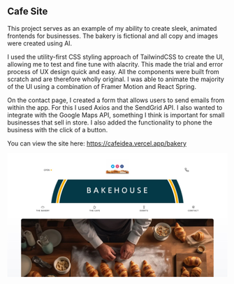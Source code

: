 ## Cafe Site

This project serves as an example of my ability to create sleek, animated frontends for businesses. 
The bakery is fictional and all copy and images were created using AI.

I used the utility-first CSS styling approach of TailwindCSS to create the UI, allowing me to test and fine tune with alacrity. This made the trial and error process of UX design quick and easy. All the components were built from scratch and are therefore wholly original. I was able to animate the majority of the UI using a combination of Framer Motion and React Spring.

On the contact page, I created a form that allows users to send emails from within the app. For this I used Axios and the SendGrid API. I also wanted to integrate with the Google Maps API, something I think is important for small businesses that sell in store. I also added the functionality to phone the business with the click of a button.

You can view the site here: https://cafeidea.vercel.app/bakery

![Page image](/public/page.jpeg)




